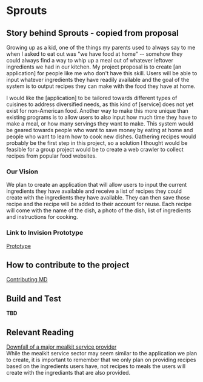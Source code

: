 # Sprouts

## Story behind Sprouts - copied from proposal
Growing up as a kid, one of the things my parents used to always say to me when I asked to eat out was "we have food at home" -- somehow they could always find a way to whip up a meal out of whatever leftover ingredients we had in our kitchen. My project proposal is to create [an application] for people like me who don't have this skill. Users will be able to input whatever ingredients they have readily available and the goal of the system is to output recipes they can make with the food they have at home.

I would like the [application] to be tailored towards different types of cuisines to address diversified needs, as this kind of [service] does not yet exist for non-American food. Another way to make this more unique than existing programs is to allow users to also input how much time they have to make a meal, or how many servings they want to make. This system would be geared towards people who want to save money by eating at home and people who want to learn how to cook new dishes. Gathering recipes would probably be the first step in this project, so a solution I thought would be feasible for a group project would be to create a web crawler to collect recipes from popular food websites.

### Our Vision
We plan to create an application that will allow users to input the current ingredients they have available and receive a list of recipes they could create with the ingredients they have available. They can then save those recipe and the recipe will be added to their account for reuse. Each recipe will come with the name of the dish, a photo of the dish, list of ingredients and instructions for cooking. 

### Link to Invision Prototype
[Prototype](https://invis.io/NDW89AUW5U3)

## How to contribute to the project
[Contributing MD](https://github.com/nyu-software-engineering/spring-2020-frugal-eye/blob/master/CONTRIBUTING.md)

## Build and Test

**TBD**

## Relevant Reading
[Downfall of a major mealkit service provider](https://pitchbook.com/news/articles/recipe-for-disaster-the-meteoric-rise-and-ongoing-demise-of-blue-apron)    
While the mealkit service sector may seem similar to the application we plan to create, it is important to remember that we only plan on providing recipes based on the ingredients users have, not recipes to meals the users will create with the ingrediants that are also provided. 

